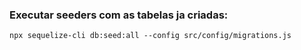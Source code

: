 ### Executar seeders com as tabelas ja criadas:

```
npx sequelize-cli db:seed:all --config src/config/migrations.js
```
